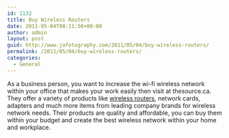 ```yaml
---
id: 1132
title: Buy Wireless Routers
date: 2011-05-04T08:11:50+00:00
author: admin
layout: post
guid: http://www.jafotography.com/2011/05/04/buy-wireless-routers/
permalink: /2011/05/04/buy-wireless-routers/
categories:
  - General
---
```

As a business person, you want to increase the wi-fi wireless network within your office that makes your work easily then visit at thesource.ca. They offer a variety of products like [wireless routers](http://www.thesource.ca/estore/category.aspx?language=en-CA&catalog=Online&category=WirelessNetwork), network cards, adapters and much more items from leading company brands for wireless network needs. Their products are quality and affordable, you can buy them within your budget and create the best wireless network within your home and workplace.